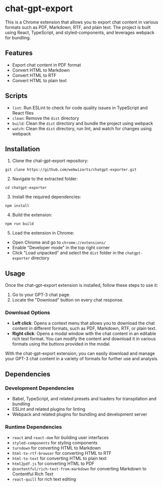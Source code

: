 chat-gpt-export
===============

This is a Chrome extension that allows you to export chat content in various formats such as PDF, Markdown, RTF, and plain text. The project is built using React, TypeScript, and styled-components, and leverages webpack for bundling.

Features
--------

*   Export chat content in PDF format
*   Convert HTML to Markdown
*   Convert HTML to RTF
*   Convert HTML to plain text

Scripts
-------

*   `lint`: Run ESLint to check for code quality issues in TypeScript and React files
*   `clean`: Remove the `dist` directory
*   `build`: Clean the `dist` directory and bundle the project using webpack
*   `watch`: Clean the `dist` directory, run lint, and watch for changes using webpack


Installation
------------

1.  Clone the chat-gpt-export repository:

`git clone https://github.com/webwizarts/chatgpt-exporter.git`

2.  Navigate to the extracted folder:

`cd chatgpt-exporter`

3.  Install the required dependencies:

`npm install`

4.  Build the extension:

`npm run build`

5.  Load the extension in Chrome:

*   Open Chrome and go to `chrome://extensions/`
*   Enable "Developer mode" in the top right corner
*   Click "Load unpacked" and select the `dist` folder in the `chatgpt-exporter` directory

Usage
-----

Once the chat-gpt-export extension is installed, follow these steps to use it:

1.  Go to your GPT-3 chat page.
2.  Locate the "Download" button on every chat response.

### Download Options

*   **Left click**: Opens a context menu that allows you to download the chat content in different formats, such as PDF, Markdown, RTF, or plain text.
*   **Right click**: Opens a modal window with the chat content in an editable rich text format. You can modify the content and download it in various formats using the buttons provided in the modal.

With the chat-gpt-export extension, you can easily download and manage your GPT-3 chat content in a variety of formats for further use and analysis.

Dependencies
------------

### Development Dependencies

*   Babel, TypeScript, and related presets and loaders for transpilation and bundling
*   ESLint and related plugins for linting
*   Webpack and related plugins for bundling and development server

### Runtime Dependencies

*   `react` and `react-dom` for building user interfaces
*   `styled-components` for styling components
*   `turndown` for converting HTML to Markdown
*   `html-to-rtf-browser` for converting HTML to RTF
*   `html-to-text` for converting HTML to plain text
*   `html2pdf.js` for converting HTML to PDF
*   `@contentful/rich-text-from-markdown` for converting Markdown to Contentful Rich Text
*   `react-quill` for rich text editing